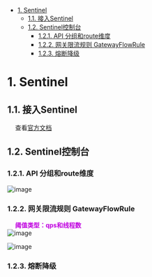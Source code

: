 
<!-- TOC -->

- [1. Sentinel](#1-sentinel)
    - [1.1. 接入Sentinel](#11-接入sentinel)
    - [1.2. Sentinel控制台](#12-sentinel控制台)
        - [1.2.1. API 分组和route维度](#121-api-分组和route维度)
        - [1.2.2. 网关限流规则 GatewayFlowRule](#122-网关限流规则-gatewayflowrule)
        - [1.2.3. 熔断降级](#123-熔断降级)

<!-- /TOC -->

# 1. Sentinel
<!-- 


什么是Sentinel?它能做什么
https://blog.csdn.net/u012190514/article/details/81383698
很好？Sentinel 夺命连环 17 问
https://mp.weixin.qq.com/s/JBX3M-LrNwCoGl4Xzcg18Q


https://blog.csdn.net/lzq199528/article/details/109898038

-->

## 1.1. 接入Sentinel
<!-- 
全局配置
异常处理 https://mp.weixin.qq.com/s?__biz=MzkwNzI0MzQ2NQ==&mid=2247489058&idx=3&sn=2a9abd84a257e49869689079bccfa733&source=41#wechat_redirect
-->
&emsp; 查看[官方文档](https://github.com/alibaba/spring-cloud-alibaba/wiki/Sentinel)  

## 1.2. Sentinel控制台
<!-- 
https://mp.weixin.qq.com/s/YRfDFeIcoFlIl5kE7A9Y0Q
-->
### 1.2.1. API 分组和route维度
![image](http://www.wt1814.com/static/view/images/microService/problems/problem-57.png)  


### 1.2.2. 网关限流规则 GatewayFlowRule
&emsp; **<font color = "clime">阈值类型：qps和线程数</font>**  
![image](http://www.wt1814.com/static/view/images/microService/problems/problem-58.png)  

![image](http://www.wt1814.com/static/view/images/microService/problems/problem-59.png)  



### 1.2.3. 熔断降级

